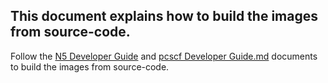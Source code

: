 ## This document explains how to build the images from source-code.

Follow the [N5 Developer Guide](../documentation/IOS-MCN%20IMS-n5-developer-guide.md) and [pcscf Developer Guide.md](../documentation/IOS-MCN%20IMS-pcscf-developer-guide.md) documents to build the images from source-code.